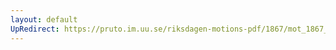 ```yaml
---
layout: default
UpRedirect: https://pruto.im.uu.se/riksdagen-motions-pdf/1867/mot_1867__ak__233/mot_1867__ak__233-001.pdf
---
```

